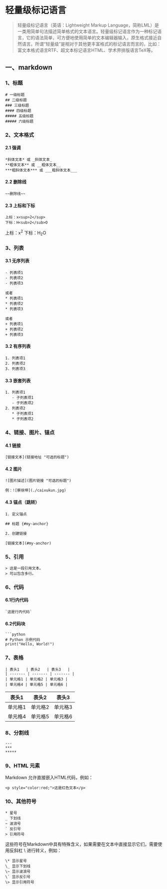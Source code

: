 # 轻量级标记语言

> 轻量级标记语言（英语：Lightweight Markup Language，简称LML）是一类用简单句法描述简单格式的文本语言。轻量级标记语言作为一种标记语言，它的语法简单，可方便地使用简单的文本编辑器输入，原生格式接近自然语言。所谓“轻量级”是相对于其他更丰富格式的标记语言而言的，比如：富文本格式语言RTF、超文本标记语言HTML、学术界排版语言TeX等。

## 一、markdown

### 1、标题
```
# 一级标题
## 二级标题
### 三级标题
#### 四级标题
##### 五级标题
##### 六级标题
```

### 2、文本格式

#### 2.1 强调
```
*斜体文本* 或 _斜体文本_
**粗体文本** 或 __粗体文本__
***粗斜体文本*** 或 ___粗斜体文本___
```

#### 2.2 删除线
```
~~删除线~~
```

#### 2.3 上标和下标
```
上标：x<sup>2</sup>
下标：H<sub>2</sub>O
```
上标：x<sup>2</sup>
下标：H<sub>2</sub>O

### 3、列表

#### 3.1 无序列表
```
- 列表项1
- 列表项2
- 列表项3

或者
* 列表项1
* 列表项2
* 列表项3

或者
+ 列表项1
+ 列表项2
+ 列表项3
```

#### 3.2 有序列表
```
1. 列表项1
2. 列表项2
3. 列表项3
```

#### 3.3 嵌套列表
```
1. 列表项1
   - 子列表项1
   - 子列表项2
2. 列表项2
   * 子列表项1
   * 子列表项2
```

### 4、链接、图片、锚点

#### 4.1 链接
```
[链接文本](链接地址 "可选的标题")
```

#### 4.2 图片
```
![图片描述](图片链接 "可选的标题")

例：![蔡徐坤](./caixukun.jpg)
```

#### 4.3 锚点（跳转）
```
1. 定义锚点

## 标题 {#my-anchor}

2. 创建链接

[链接文本](#my-anchor)
```

### 5、引用
```
> 这是一段引用文本。
> 可以包含多行。
```

### 6、代码

#### 6.1行内代码
```
`这是行内代码`
```

#### 6.2代码块
```
```python
# Python 示例代码
print("Hello, World!")
```

### 7、表格
```
| 表头1   | 表头2   | 表头3   |
| ------- | ------- | ------- |
| 单元格1 | 单元格2 | 单元格3 |
| 单元格4 | 单元格5 | 单元格6 |
```
| 表头1   | 表头2   | 表头3   |
| ------- | ------- | ------- |
| 单元格1 | 单元格2 | 单元格3 |
| 单元格4 | 单元格5 | 单元格6 |

### 8、分割线
```
---
***
*****
```

### 9、HTML 元素
Markdown 允许直接嵌入HTML代码，例如：
```
<p style="color:red;">这是红色文本</p>
```

### 10、其他符号
```
* 星号
_ 下划线
~ 波浪号
` 反引号
> 引用符号
```

这些符号在Markdown中具有特殊含义，如果需要在文本中直接显示它们，需要使用反斜杠 \ 进行转义，例如：

```
\* 显示星号
\_ 显示下划线
\~ 显示波浪号
\` 显示反引号
\> 显示引用符号
```

